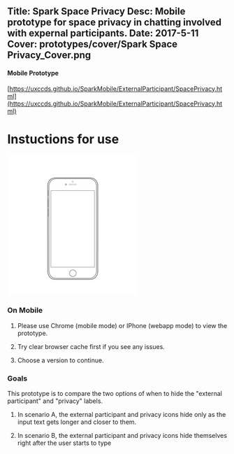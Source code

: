 Title: Spark Space Privacy
Desc: Mobile prototype for space privacy in chatting involved with expernal participants.
Date: 2017-5-11
Cover: prototypes/cover/Spark Space Privacy_Cover.png
---

#### Mobile Prototype

[https://uxccds.github.io/SparkMobile/ExternalParticipant/SpacePrivacy.html](https://uxccds.github.io/SparkMobile/ExternalParticipant/SpacePrivacy.html)


# Instuctions for use

![mobile](../../../img_data/prototypes/Mobile-2x.png)

### On Mobile

1) Please use Chrome (mobile mode) or IPhone (webapp mode) to view the prototype.

2) Try clear browser cache first if you see any issues.

3) Choose a version to continue.

### Goals	
This prototype is to compare the two options of when to hide the "external participant" and "privacy" labels.

1) In scenario A, the external participant and privacy icons hide only as the input text gets longer and closer to them.

2) In scenario B, the external participant and privacy icons hide themselves right after the user starts to type


